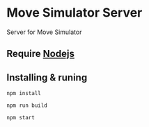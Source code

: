 # Move Simulator Server
Server for Move Simulator

## Require [Nodejs](https://nodejs.org/en/download/package-manager)
## Installing & runing
```shell
npm install
```
```shell
npm run build
```
```shell
npm start
```
